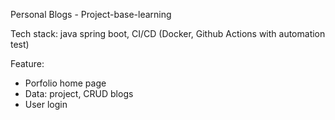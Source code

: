 Personal Blogs - Project-base-learning

Tech stack: java spring boot, CI/CD (Docker, Github Actions with automation test)

Feature: 
+ Porfolio home page
+ Data: project, CRUD blogs
+ User login